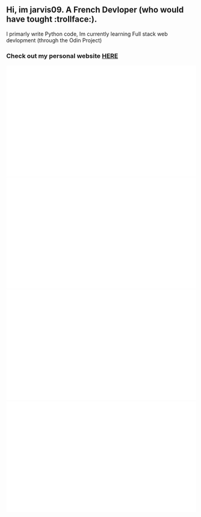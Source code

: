 ## Hi, im **jarvis09**. A French Devloper (who would have tought :trollface:).
I primarly write Python code,
Im currently learning Full stack web devlopment (through the Odin Project)

### Check out my personal website [HERE](https://jarvis09.com)

![](https://raw.githubusercontent.com/jarvis09-yann/github-stats/master/generated/overview.svg#gh-dark-mode-only)
![](https://raw.githubusercontent.com/jarvis09-yann/github-stats/master/generated/overview.svg#gh-light-mode-only)
![](https://raw.githubusercontent.com/jarvis09-yann/github-stats/master/generated/languages.svg#gh-dark-mode-only)
![](https://raw.githubusercontent.com/jarvis09-yann/github-stats/master/generated/languages.svg#gh-light-mode-only)
